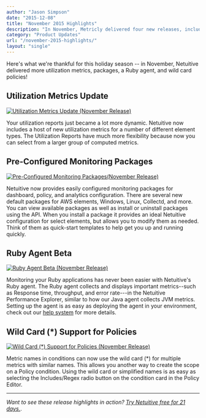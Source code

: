 ```yaml
---
author: "Jason Simpson"
date: "2015-12-08"
title: "November 2015 Highlights"
description: "In November, Metricly delivered four new releases, including more utilization metrics, packages, a Ruby agent, and wild card policies!"
category: "Product Updates"
url: "/november-2015-highlights/"
layout: "single"
---
```



Here's what we're thankful for this holiday season -- in November, Netuitive delivered more utilization metrics, packages, a Ruby agent, and wild card policies!

Utilization Metrics Update
--------------------------

[![Utilization Metrics Update (November Release)](https://s3-us-west-2.amazonaws.com/com-netuitive-app-usw2-public/wp-content/uploads/2016/03/AdditionalUtilizationMetrics.jpg)](https://s3-us-west-2.amazonaws.com/com-netuitive-app-usw2-public/wp-content/uploads/2016/03/AdditionalUtilizationMetrics.jpg)

Your utilization reports just became a lot more dynamic. Netuitive now includes a host of new utilization metrics for a number of different element types. The Utilization Reports have much more flexibility because now you can select from a larger group of computed metrics.

Pre-Configured Monitoring Packages
----------------------------------

[![Pre-Configured Monitoring Packages(November Release)](https://s3-us-west-2.amazonaws.com/com-netuitive-app-usw2-public/wp-content/uploads/2016/03/CommunityPackages.jpg)](https://s3-us-west-2.amazonaws.com/com-netuitive-app-usw2-public/wp-content/uploads/2016/03/CommunityPackages.jpg)

Netuitive now provides easily configured monitoring packages for dashboard, policy, and analytics configuration. There are several new default packages for AWS elements, Windows, Linux, Collectd, and more. You can view available packages as well as install or uninstall packages using the API. When you install a package it provides an ideal Netuitive configuration for select elements, but allows you to modify them as needed. Think of them as quick-start templates to help get you up and running quickly.

Ruby Agent Beta
---------------

[![Ruby Agent Beta (November Release)](https://s3-us-west-2.amazonaws.com/com-netuitive-app-usw2-public/wp-content/uploads/2016/03/RubyAgent.jpg)](https://s3-us-west-2.amazonaws.com/com-netuitive-app-usw2-public/wp-content/uploads/2016/03/RubyAgent.jpg)

Monitoring your Ruby applications has never been easier with Netuitive's Ruby agent. The Ruby agent collects and displays important metrics--such as Response time, throughput, and error rate---in the Netuitive Performance Explorer, similar to how our Java agent collects JVM metrics. Setting up the agent is as easy as deploying the agent in your environment, check out our [help system](https://help.netuitive.com/) for more details.

Wild Card (*) Support for Policies
----------------------------------

[![Wild Card (*) Support for Policies (November Release)](https://s3-us-west-2.amazonaws.com/com-netuitive-app-usw2-public/wp-content/uploads/2016/03/WildCardSupportPolicies.jpg)](https://s3-us-west-2.amazonaws.com/com-netuitive-app-usw2-public/wp-content/uploads/2016/03/WildCardSupportPolicies.jpg)

Metric names in conditions can now use the wild card (*) for multiple metrics with similar names. This allows you another way to create the scope on a Policy condition. Using the wild card or simplified names is as easy as selecting the Includes/Regex radio button on the condition card in the Policy Editor.

* * * * *

*Want to see these release highlights in action? [Try Netuitive free for 21 days.](/signup)*.
